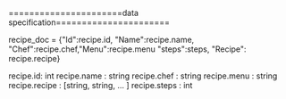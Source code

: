 ======================data specification====================== 

recipe_doc = {"Id":recipe.id, "Name":recipe.name, "Chef":recipe.chef,"Menu":recipe.menu "steps":steps, "Recipe": recipe.recipe}

recipe.id: int 
recipe.name : string 
recipe.chef : string
recipe.menu : string
recipe.recipe : [string, string, ... ]
recipe.steps : int 
